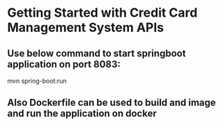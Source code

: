 # Getting Started with Credit Card Management System APIs

## Use below command to start springboot application on port 8083:

mvn spring-boot:run

## Also Dockerfile can be used to build and image and run the application on docker
